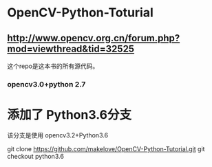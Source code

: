 # OpenCV-Python-Toturial

## http://www.opencv.org.cn/forum.php?mod=viewthread&tid=32525
这个repo是这本书的所有源代码。

### opencv3.0+python 2.7

# 添加了 Python3.6分支
该分支是使用 opencv3.2+Python3.6

git clone https://github.com/makelove/OpenCV-Python-Tutorial.git
git checkout python3.6
